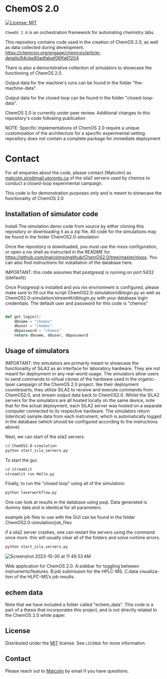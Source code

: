 # ChemOS 2.0

[![License: MIT](https://img.shields.io/badge/License-MIT-yellow.svg)](https://opensource.org/licenses/MIT)


`ChemOS 2.0` is an orchestration framework for automating chemistry labs. 

This repository contains code used in the creation of ChemOS 2.0, as well as data collected during development.
https://chemrxiv.org/engage/chemrxiv/article-details/64cbe80adfabaf06ffa61204

There is also a demontstrative collection of simulators to showcase the functioning of ChemOS 2.0.

Output data for the machine's runs can be found in the folder "the-machine-data".

Output data for the closed loop can be found in the folder "closed-loop-data".

ChemOS 2.0 is currently under peer review. Additional changes to this repository's code following publication

NOTE: Specific implementations of ChemOS 2.0 require a unique customization of the architecture for a specific experimental setting. 
      repository does not contain a complete package for immediate deployment


# Contact

For all enquiries about the code, please contact [Malcolm] as malcolm.sim@mail.utoronto.ca
 of the sila2 servers used by chemos to conduct a closed-loop experimental campaign.

This code is for demonstration purposes only and is meant to showcase the functionality of ChemOS 2.0

## Installation of simulator code

Install The simulation demo code from source by either cloning this repository or downloading it as a zip file.
All code for the simulations may be found in the folder ChemOS2.0-simulation

Once the repository is downloaded, you must use the nixos configuration, or open a nix shell as instructed in the README for https://github.com/malcolmsimgithub/ChemOS2.0/tree/master/nixos. You can also find instructions for installation of the database here.


IMPORTANT: this code assumes that postgresql is running on port 5432 ((default))

Once Postgresql is installed and you nix environment is configured, please make sure to fill out the script ChemOS2.0-simulation/dblogin.py as well as ChemOS2.0-simulation/streamlit/dblogin.py with your database login credentials.
The default user and password for this code is "chemos"

```Python

def get_login():
    dbname = "chemos"
    dbuser = "chemos"
    dbpassword = "chemos"
    return dbname, dbuser, dbpassword

```


## Usage of simulators


IMPORTANT:  the simulators are primarily meant to showcase the functionality of SiLA2 as an interface for laboratory hardware. They are not meant for deployment or any
real-world usage. The simulators allow users to send commands to virtual clones of the hardware used in the organic-laser campaign of the ChemOS 2.0 project. like their deployment counterparts, they utilize SiLA2 to receive and execute commands from ChemOS2.0, and stream output data back to ChemOS2.0. Whilst the SiLA2 servers for the simulators are all hosted locally on the same device, note that for the actual deployment, each SiLA2 server was hosted on a separate computer connected to its respective hardware. The simulators return (identical) sample data from each instrument, which is automatically logged in the database (which should be configured according to the instructions above).

Next, we can start of the sila2 servers:

```Bash
cd ChemOS2.0-simulation
python start_sila_servers.py
```

To start the gui:

```Bash
cd streamlit
streamlit run Hello.py
```


Finally, to run the "closed loop" using all of the simulators:

```Bash
python laserworkflow.py
```

One can look at results in the database using psql. Data generated is dummy data and is identical for all parameters.

example job files to use with the GUI can be found in the folder ChemOS2.0-simulation/job_files

if a sila2 server crashes, one can restart the servers using the command once more. this will usually clear all of the folders and solve runtime errors.
```Bash
python start_sila_servers.py
```

![Screenshot 2023-10-30 at 11 49 53 AM](https://github.com/malcolmsimgithub/ChemOS2.0/assets/110689046/b7121ecf-e29b-4f2e-a91f-ed461dd84be6)

Web application for ChemOS 2.0. A:sidebar for toggling between instruments/features. B:job submission for the HPLC-MS. C:data visualiza- tion of the HLPC-MS’s job results.



## echem data
Note that we have included a folder called "echem_data". This code is a part of a thesis that incorporates this project, and is not directly related to 
the ChemOS 2.0 white paper.

## License

Distributed under the [MIT](https://choosealicense.com/licenses/mit/)
 license. See `LICENSE` for more information.

## Contact

Please reach out to [Malcolm](malcolm.sim@mail.utoronto.ca) by email if you have questions.



